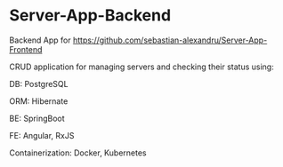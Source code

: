 # Server-App-Backend

Backend App for https://github.com/sebastian-alexandru/Server-App-Frontend

CRUD application for managing servers and checking their status using:

DB: PostgreSQL

ORM: Hibernate

BE: SpringBoot

FE: Angular, RxJS

Containerization: Docker, Kubernetes
